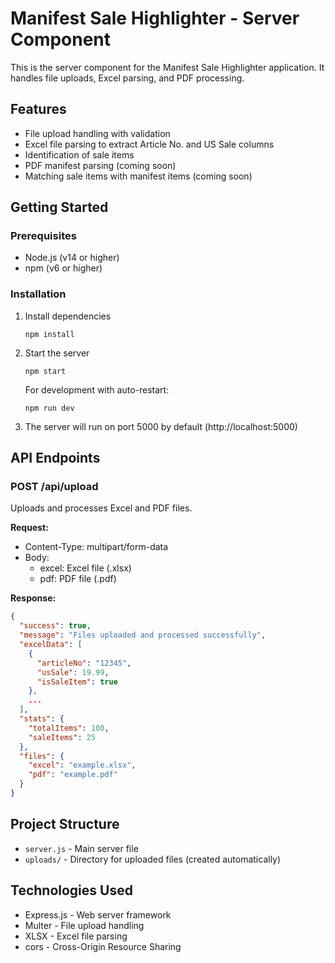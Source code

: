 # Manifest Sale Highlighter - Server Component

This is the server component for the Manifest Sale Highlighter application. It handles file uploads, Excel parsing, and PDF processing.

## Features

- File upload handling with validation
- Excel file parsing to extract Article No. and US Sale columns
- Identification of sale items
- PDF manifest parsing (coming soon)
- Matching sale items with manifest items (coming soon)

## Getting Started

### Prerequisites

- Node.js (v14 or higher)
- npm (v6 or higher)

### Installation

1. Install dependencies
   ```
   npm install
   ```

2. Start the server
   ```
   npm start
   ```

   For development with auto-restart:
   ```
   npm run dev
   ```

3. The server will run on port 5000 by default (http://localhost:5000)

## API Endpoints

### POST /api/upload

Uploads and processes Excel and PDF files.

**Request:**
- Content-Type: multipart/form-data
- Body:
  - excel: Excel file (.xlsx)
  - pdf: PDF file (.pdf)

**Response:**
```json
{
  "success": true,
  "message": "Files uploaded and processed successfully",
  "excelData": [
    {
      "articleNo": "12345",
      "usSale": 19.99,
      "isSaleItem": true
    },
    ...
  ],
  "stats": {
    "totalItems": 100,
    "saleItems": 25
  },
  "files": {
    "excel": "example.xlsx",
    "pdf": "example.pdf"
  }
}
```

## Project Structure

- `server.js` - Main server file
- `uploads/` - Directory for uploaded files (created automatically)

## Technologies Used

- Express.js - Web server framework
- Multer - File upload handling
- XLSX - Excel file parsing
- cors - Cross-Origin Resource Sharing 